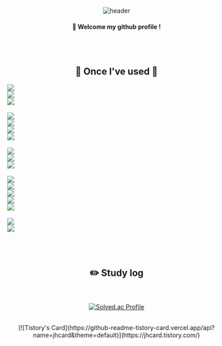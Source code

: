 <div align="center"> 

![header](https://capsule-render.vercel.app/api?type=cylinder&color=000000&height=150&section=header&text=JHCard7872&fontColor=ffffff&fontSize=70&animation=fadeIn&fontAlignY=55&desc=%20&descAlignY=62&descAlign=62)
  
####  :wave: Welcome my github profile !

  
 <br/>
  
 <br/>
  
## 🔨 Once I've used 🔨
<div style="display:flex; flex-direction:column; align-items:flex-start;">
    <img src="https://img.shields.io/badge/html5-E34F26?style=flat-square&logo=html5&logoColor=white"> 
    <img src="https://img.shields.io/badge/css-1572B6?style=flat-square&logo=css3&logoColor=white"> 
    <img src="https://img.shields.io/badge/javascript-F7DF1E?style=flat-square&logo=javascript&logoColor=black"><br/>
    <img src="https://img.shields.io/badge/Java-007396?style=flat-square&logo=Java&logoColor=white"> 
    <img src="https://img.shields.io/badge/Python-3776AB?style=flat-square&logo=python&logoColor=white"> 
    <img src="https://img.shields.io/badge/c++-%2300599C.svg?style=flat-square&logo=c%2B%2B&logoColor=white"/>
    <img src="https://img.shields.io/badge/c%23-%23239120.svg?style=flat-square&logo=c-sharp&logoColor=white"/><br/>
    <img src="https://img.shields.io/badge/flask-000000?style=flat-square&logo=flask&logoColor=white">
    <img src="https://img.shields.io/badge/unity-%23000000.svg?style=flat-square&logo=unity&logoColor=white"/>
    <img src="https://img.shields.io/badge/TensorFlow-FF6F00?style=flat-square&logo=TensorFlow&logoColor=white"><br/>
    <img src="https://img.shields.io/badge/IntelliJ IDEA-000000?style=flat-square&logo=intellij-idea&logoColor=white">
    <img src="https://img.shields.io/badge/Visual Studio Code-007ACC?style=flat-square&logo=visual-studio-code&logoColor=white">
    <img src="https://img.shields.io/badge/Visual Studio-5C2D91?style=flat-square&logo=visual-studio&logoColor=white">
    <img src="https://img.shields.io/badge/Eclipse IDE-2C2255?style=flat-square&logo=eclipse-ide&logoColor=white">
    <img src="https://img.shields.io/badge/Anaconda-44A833?style=flat-square&logo=anaconda&logoColor=white"><br/>
    <img src="https://img.shields.io/badge/Git-F05032?style=flat-square&logo=git&logoColor=white">
    <img src="https://img.shields.io/badge/GitHub-181717?style=flat-square&logo=github&logoColor=white">
</div><br>

 
   <br/>
   <br/>
 
## :pencil2: Study log
 
  <br/>

[![Solved.ac Profile](http://mazassumnida.wtf/api/v2/generate_badge?boj=indo7872)](https://solved.ac/indo7872/)
 <br/>

  <br/>
[![Tistory's Card](https://github-readme-tistory-card.vercel.app/api?name=jhcard&theme=default)](https://jhcard.tistory.com/)



</div>
